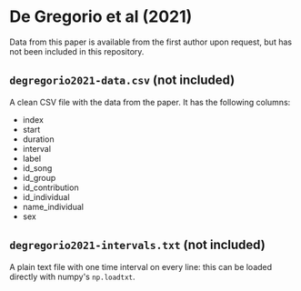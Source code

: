 De Gregorio et al (2021)
========================

Data from this paper is available from the first author upon request, but has not been included in this repository. 

`degregorio2021-data.csv` (not included)
-------------------------
A clean CSV file with the data from the paper. It has the following columns:

- index
- start
- duration
- interval
- label
- id_song
- id_group
- id_contribution
- id_individual
- name_individual
- sex


`degregorio2021-intervals.txt` (not included)
----------------------------- 

A plain text file with one time interval on every line: this can be loaded directly with numpy's `np.loadtxt`.